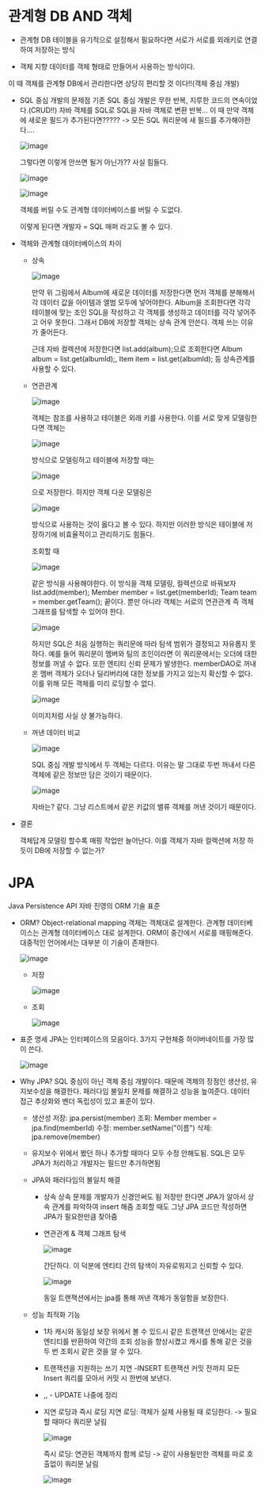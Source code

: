 # 관계형 DB AND 객체

+ 관계형 DB
  테이블을 유기적으로 설정해서 필요하다면 서로가 서로를 외래키로 연결하여 저장하는 방식

+ 객체 지향
  데이터를 객체 형태로 만들어서 사용하는 방식이다.

이 때 객체를 관계형 DB에서 관리한다면 상당히 편리할 것 이다!!(객체 중심 개발)

+ SQL 중심 개발의 문제점
  기존 SQL 중심 개발은 무한 반복, 지루한 코드의 연속이었다.(CRUD!!)
  자바 객체를 SQL로 SQL을 자바 객체로 변환 반복...
  이 때 만약 객체에 새로운 필드가 추가된다면????? -> 모든 SQL 쿼리문에 새 필드를 추가해야한다....

  ![image](https://github.com/ManchanTime/TrashBoys/assets/127479677/2c73b818-3da0-4a83-831d-65ac8141d712)

  그렇다면 이렇게 안쓰면 될거 아닌가?? 사실 힘들다.

  ![image](https://github.com/ManchanTime/TrashBoys/assets/127479677/1375b8ad-b5ae-418c-a819-7213a3c49c1e)

  ![image](https://github.com/ManchanTime/TrashBoys/assets/127479677/5ca5d2eb-3b2f-4491-9e5c-30ed925b117d)

  객체를 버릴 수도 관계형 데이터베이스를 버릴 수 도없다.

  이렇게 된다면 개발자 = SQL 매퍼 라고도 볼 수 있다.

+ 객체와 관계형 데이터베이스의 차이
  + 상속
    
    ![image](https://github.com/ManchanTime/TrashBoys/assets/127479677/0e8d988b-406e-48e8-8938-fd55b656a3fe)

    만약 위 그림에서 Album에 새로운 데이터를 저장한다면 먼저 객체를 분해해서 각 데이터 값을 아이템과 앨범 모두에 넣어야한다.
    Album을 조회한다면 각각 테이블에 맞는 조인 SQL을 작성하고 각 객체를 생성하고 데이터를 각각 넣어주고 어우 못한다.
    그래서 DB에 저장할 객체는 상속 관계 안쓴다. 객체 쓰는 이유가 줄어든다.

    근데 자바 컬렉션에 저장한다면 list.add(album);으로 조회한다면 Album album = list.get(albumId);, Item item = list.get(albumId);
    등 상속관계를 사용할 수 있다.
    
  + 연관관계

    ![image](https://github.com/ManchanTime/TrashBoys/assets/127479677/893f7afe-e4b8-4420-83a3-df0b00e311ce)

    객체는 참조를 사용하고 테이블은 외래 키를 사용한다. 이를 서로 맞게 모델링한다면 객체는

    ![image](https://github.com/ManchanTime/TrashBoys/assets/127479677/146237a1-7418-4ad2-9833-ddce9f19cf3f)

    방식으로 모델링하고 테이블에 저장할 때는

    ![image](https://github.com/ManchanTime/TrashBoys/assets/127479677/d5fd3276-3ec0-47b4-9bf4-32b2b314b881)

    으로 저장한다. 하지만 객체 다운 모델링은

    ![image](https://github.com/ManchanTime/TrashBoys/assets/127479677/8b13c19a-a33c-4622-b41f-bdc12bd4acc8)

    방식으로 사용하는 것이 옳다고 볼 수 있다. 하지만 이러한 방식은 테이블에 저장하기에 비효율적이고 관리하기도 힘들다.

    조회할 때

    ![image](https://github.com/ManchanTime/TrashBoys/assets/127479677/9f704807-ba55-49f3-a148-becab56bc0f5)

    같은 방식을 사용해야한다.
    이 방식을 객체 모델링, 컬렉션으로 바꿔보자
    list.add(member);
    Member member = list.get(memberId);
    Team team = member.getTeam();
    끝이다.
    뿐만 아니라 객체는 서로의 연관관계 즉 객체 그래프를 탐색할 수 있어야 한다.

    ![image](https://github.com/ManchanTime/TrashBoys/assets/127479677/b8c613e5-cb9c-431e-bbea-f5a042605b54)

    하지만 SQL은 처음 실행하는 쿼리문에 따라 탐색 범위가 결정되고 자유롭지 못하다.
    예를 들어 쿼리문이 멤버와 팀의 조인이라면 이 쿼리문에서는 오더에 대한 정보를 꺼낼 수 없다.
    또한 엔티티 신뢰 문제가 발생한다. memberDAO로 꺼내온 멤버 객체가 오더나 딜리버리에 대한 정보를 가지고 있는지 확신할 수 없다.
    이를 위해 모든 객체를 미리 로딩할 수 없다.

    ![image](https://github.com/ManchanTime/TrashBoys/assets/127479677/bdfa428a-c9ea-43e1-b3d4-1f634a036883)

    이미지처럼 사실 상 불가능하다.
        
  + 꺼낸 데이터 비교
    
    ![image](https://github.com/ManchanTime/TrashBoys/assets/127479677/00fa1195-1c84-4bb0-a69f-75b9375027a8)

    SQL 중심 개발 방식에서 두 객체는 다르다. 이유는 말 그대로 두번 꺼내서 다른 객체에 같은 정보만 담은 것이기 때문이다.

    ![image](https://github.com/ManchanTime/TrashBoys/assets/127479677/bff2cf0d-2f99-418c-91e5-fede5ed39e6d)

    자바는? 같다. 그냥 리스트에서 같은 키값의 밸류 객체를 꺼낸 것이기 때문이다.
    
+ 결론
 
  객체답게 모델링 할수록 매핑 작업만 늘어난다.
  이를 객체가 자바 컬렉션에 저장 하듯이 DB에 저장할 수 없는가?

# JPA

Java Persistence API
자바 진영의 ORM 기술 표준

+ ORM?
  Object-relational mapping
  객체는 객체대로 설계한다.
  관계형 데이터베이스는 관계형 데이터베이스 대로 설계한다.
  ORM이 중간에서 서로를 매핑해준다.
  대중적인 언어에서는 대부분 이 기술이 존재한다.

  ![image](https://github.com/ManchanTime/TrashBoys/assets/127479677/35de2483-bce0-4bad-889e-b9dfee1b5057)

  + 저장
    
    ![image](https://github.com/ManchanTime/TrashBoys/assets/127479677/276a0ed1-ffb3-4920-b89c-f8d1607c715b)
 
  + 조회

    ![image](https://github.com/ManchanTime/TrashBoys/assets/127479677/f917b5e8-831a-4f9b-a14a-f42bf7f79916)

+ 표준 명세
  JPA는 인터페이스의 모음이다.
  3가지 구현체중 하이버네이트를 가장 많이 쓴다.

  ![image](https://github.com/ManchanTime/TrashBoys/assets/127479677/e351714d-7ce1-436e-ae27-60df4e24e981)

+ Why JPA?
  SQL 중심이 아닌 객체 중심 개발이다.
  때문에 객체의 장점인 생산성, 유지보수성을 해결한다.
  패러다임 불일치 문제를 해결하고 성능을 높여준다.
  데이터 접근 추상화와 벤더 독립성이 있고 표준이 있다.

  + 생산성
    저장: jpa.persist(member)
    조회: Member member = jpa.find(memberId)
    수정: member.setName("이름")
    삭제: jpa.remove(member)

  + 유지보수
    위에서 봤던 하나 추가할 때마다 모두 수정 안해도됨. SQL은 모두 JPA가 처리하고 개발자는 필드만 추가하면됨

  + JPA와 패러다임의 불일치 해결
    + 상속
      상속 문제를 개발자가 신경안써도 됨 저장만 한다면 JPA가 알아서 상속 관계를 파악하여 insert 해줌
      조회할 때도 그냥 JPA 코드만 작성하면 JPA가 필요한만큼 찾아줌

    + 연관관계 & 객체 그래프 탐색

      ![image](https://github.com/ManchanTime/TrashBoys/assets/127479677/2ba02804-6e5b-47c1-a867-74ed8c577b28)

      간단하다.
      이 덕분에 엔티티 간의 탐색이 자유로워지고 신뢰할 수 있다.

      ![image](https://github.com/ManchanTime/TrashBoys/assets/127479677/837f873a-e592-4848-9090-5a9e8130f96d)

      동일 트랜잭션에서는 jpa를 통해 꺼낸 객체가 동일함을 보장한다.

  + 성능 최적화 기능
    + 1차 캐시와 동일성 보장
      위에서 볼 수 있드시 같은 트랜잭션 안에서는 같은 엔티티를 반환하여 약간의 조회 성능을 향상시켰고
      캐시를 통해 같은 것을 두 번 조회시 같은 것을 알 수 있다.

    + 트랜잭션을 지원하는 쓰기 지연 -INSERT
      트랜잭션 커밋 전까지 모든 Insert 쿼리를 모아서 커밋 시 한번에 보낸다.

    + ,, - UPDATE
      나중에 정리

    + 지연 로딩과 즉시 로딩
      지연 로딩: 객체가 실제 사용될 때 로딩한다. -> 필요할 때마다 쿼리문 날림

      ![image](https://github.com/ManchanTime/TrashBoys/assets/127479677/0dfd6ca6-d575-4bd2-9962-e4bd39b8ddf5)

      즉시 로딩: 연관된 객체까지 함께 로딩 -> 같이 사용될만한 객체를 따로 호출없이 쿼리문 날림

      ![image](https://github.com/ManchanTime/TrashBoys/assets/127479677/e69a7bd4-4a50-45da-884c-1bded92b21ff)

      
